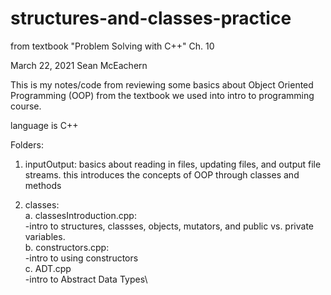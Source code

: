 # structures-and-classes-practice
from textbook "Problem Solving with C++" Ch. 10

March 22, 2021
Sean McEachern

This is my notes/code from reviewing some basics about Object Oriented Programming (OOP) from the textbook we used into intro to programming course.

language is C++

Folders:
1. inputOutput: 
    basics about reading in files, updating files, and output file streams. this introduces the concepts of OOP through classes and methods
    
2. classes:\
    a. classesIntroduction.cpp:\
        -intro to structures, classses, objects, mutators, and public vs. private variables.\
    b. constructors.cpp:\
        -intro to using constructors\
    c. ADT.cpp\
        -intro to Abstract Data Types\
    
    
    
